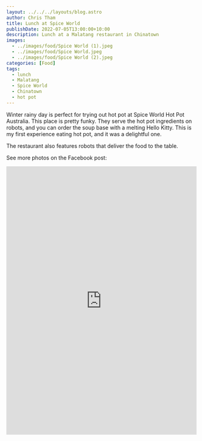 ```yaml
---
layout: ../../../layouts/blog.astro
author: Chris Tham
title: Lunch at Spice World
publishDate: 2022-07-05T13:00:00+10:00
description: Lunch at a Malatang restaurant in Chinatown
images:
  - ../images/food/Spice World (1).jpeg
  - ../images/food/Spice World.jpeg
  - ../images/food/Spice World (2).jpeg
categories: [Food]
tags:
  - lunch
  - Malatang
  - Spice World
  - Chinatown
  - hot pot
---
```


Winter rainy day is perfect for trying out hot pot at Spice World Hot Pot Australia. This place is pretty funky. They serve the hot pot ingredients on robots, and you can order the soup base with a melting Hello Kitty. This is my first experience eating hot pot, and it was a delightful one.

The restaurant also features robots that deliver the food to the table.

See more photos on the Facebook post:

<iframe src="https://www.facebook.com/plugins/post.php?href=https%3A%2F%2Fwww.facebook.com%2Fchris1.tham%2Fposts%2Fpfbid02TJaBtSbNZ6ZmPxDnC3pbUAAEMoR1gWMDFUA67pDtZ6WqEcgfemLMmZtUmBPAtfJMl&show_text=true&width=500" width="500" height="703" style="border:none;overflow:hidden" scrolling="no" frameborder="0" allowfullscreen="true" allow="autoplay; clipboard-write; encrypted-media; picture-in-picture; web-share"></iframe>
